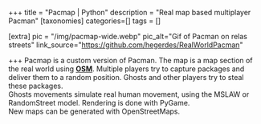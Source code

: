 +++
title = "Pacmap | Python"
description = "Real map based multiplayer Pacman"
[taxonomies]
categories=[]
tags = []

[extra]
pic = "/img/pacmap-wide.webp"
pic_alt="Gif of Pacman on relas streets"
link_source="https://github.com/hegerdes/RealWorldPacman"


+++
Pacmap is a custom version of Pacman. The map is a map section of the real world using **[OSM](https://www.openstreetmap.org/)**. Multiple players try to capture packages and deliver them to a random position. Ghosts and other players try to steal these packages.  
Ghosts movements simulate real human movement, using the MSLAW or RandomStreet model. Rendering is done with PyGame.  
New maps can be generated with OpenStreetMaps.
